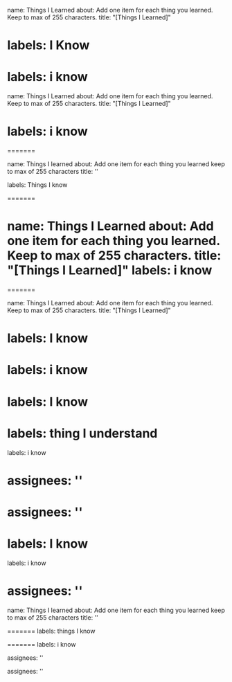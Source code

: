 
name: Things I Learned
about: Add one item for each thing you learned. Keep to max of 255 characters.
title: "[Things I Learned]"

labels: I Know
=======
labels: i know
=======


name: Things I Learned
about: Add one item for each thing you learned. Keep to max of 255 characters.
title: "[Things I Learned]"

labels: i know
=======

=======


name: Things I learned
about: Add one item for each thing you learned keep to max of 255 characters
title: ''


labels: Things I know


=======

name: Things I Learned
about: Add one item for each thing you learned. Keep to max of 255 characters.
title: "[Things I Learned]"
labels: i know
=======
=======

name: Things I Learned
about: Add one item for each thing you learned. Keep to max of 255 characters.
title: "[Things I Learned]"


labels: I know
=======
labels: i know
=======

labels: I know
=======


labels: thing I understand
=======
labels: i know


assignees: ''
=======

assignees: ''
=======

labels: I know
=======
labels: i know

assignees: ''
=======
name: Things I learned
about: Add one item for each thing you learned keep to max of 255 characters
title: ''


=======
labels: things I know

=======
labels: i know


assignees: ''



assignees: ''